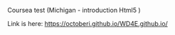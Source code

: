 Coursea test (Michigan - introduction Html5 )

Link is here:
https://octoberi.github.io/WD4E.github.io/
